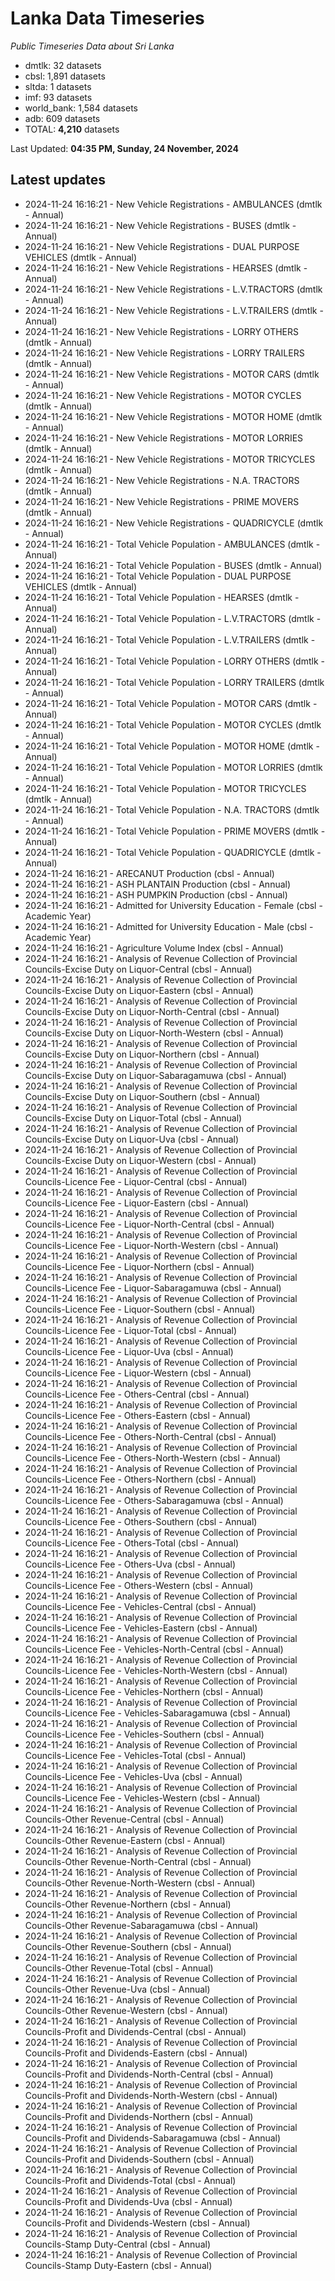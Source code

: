 # Lanka Data Timeseries
*Public Timeseries Data about Sri Lanka*

* dmtlk: 32 datasets
* cbsl: 1,891 datasets
* sltda: 1 datasets
* imf: 93 datasets
* world_bank: 1,584 datasets
* adb: 609 datasets
* TOTAL: **4,210** datasets

Last Updated: **04:35 PM, Sunday, 24 November, 2024**

## Latest updates

* 2024-11-24 16:16:21 - New Vehicle Registrations - AMBULANCES (dmtlk - Annual)
* 2024-11-24 16:16:21 - New Vehicle Registrations - BUSES (dmtlk - Annual)
* 2024-11-24 16:16:21 - New Vehicle Registrations - DUAL PURPOSE VEHICLES (dmtlk - Annual)
* 2024-11-24 16:16:21 - New Vehicle Registrations - HEARSES (dmtlk - Annual)
* 2024-11-24 16:16:21 - New Vehicle Registrations - L.V.TRACTORS (dmtlk - Annual)
* 2024-11-24 16:16:21 - New Vehicle Registrations - L.V.TRAILERS (dmtlk - Annual)
* 2024-11-24 16:16:21 - New Vehicle Registrations - LORRY OTHERS (dmtlk - Annual)
* 2024-11-24 16:16:21 - New Vehicle Registrations - LORRY TRAILERS (dmtlk - Annual)
* 2024-11-24 16:16:21 - New Vehicle Registrations - MOTOR CARS (dmtlk - Annual)
* 2024-11-24 16:16:21 - New Vehicle Registrations - MOTOR CYCLES (dmtlk - Annual)
* 2024-11-24 16:16:21 - New Vehicle Registrations - MOTOR HOME (dmtlk - Annual)
* 2024-11-24 16:16:21 - New Vehicle Registrations - MOTOR LORRIES (dmtlk - Annual)
* 2024-11-24 16:16:21 - New Vehicle Registrations - MOTOR TRICYCLES (dmtlk - Annual)
* 2024-11-24 16:16:21 - New Vehicle Registrations - N.A. TRACTORS (dmtlk - Annual)
* 2024-11-24 16:16:21 - New Vehicle Registrations - PRIME MOVERS (dmtlk - Annual)
* 2024-11-24 16:16:21 - New Vehicle Registrations - QUADRICYCLE (dmtlk - Annual)
* 2024-11-24 16:16:21 - Total Vehicle Population - AMBULANCES (dmtlk - Annual)
* 2024-11-24 16:16:21 - Total Vehicle Population - BUSES (dmtlk - Annual)
* 2024-11-24 16:16:21 - Total Vehicle Population - DUAL PURPOSE VEHICLES (dmtlk - Annual)
* 2024-11-24 16:16:21 - Total Vehicle Population - HEARSES (dmtlk - Annual)
* 2024-11-24 16:16:21 - Total Vehicle Population - L.V.TRACTORS (dmtlk - Annual)
* 2024-11-24 16:16:21 - Total Vehicle Population - L.V.TRAILERS (dmtlk - Annual)
* 2024-11-24 16:16:21 - Total Vehicle Population - LORRY OTHERS (dmtlk - Annual)
* 2024-11-24 16:16:21 - Total Vehicle Population - LORRY TRAILERS (dmtlk - Annual)
* 2024-11-24 16:16:21 - Total Vehicle Population - MOTOR CARS (dmtlk - Annual)
* 2024-11-24 16:16:21 - Total Vehicle Population - MOTOR CYCLES (dmtlk - Annual)
* 2024-11-24 16:16:21 - Total Vehicle Population - MOTOR HOME (dmtlk - Annual)
* 2024-11-24 16:16:21 - Total Vehicle Population - MOTOR LORRIES (dmtlk - Annual)
* 2024-11-24 16:16:21 - Total Vehicle Population - MOTOR TRICYCLES (dmtlk - Annual)
* 2024-11-24 16:16:21 - Total Vehicle Population - N.A. TRACTORS (dmtlk - Annual)
* 2024-11-24 16:16:21 - Total Vehicle Population - PRIME MOVERS (dmtlk - Annual)
* 2024-11-24 16:16:21 - Total Vehicle Population - QUADRICYCLE (dmtlk - Annual)
* 2024-11-24 16:16:21 - ARECANUT Production (cbsl - Annual)
* 2024-11-24 16:16:21 - ASH PLANTAIN Production (cbsl - Annual)
* 2024-11-24 16:16:21 - ASH PUMPKIN Production (cbsl - Annual)
* 2024-11-24 16:16:21 - Admitted for University Education - Female (cbsl - Academic Year)
* 2024-11-24 16:16:21 - Admitted for University Education - Male (cbsl - Academic Year)
* 2024-11-24 16:16:21 - Agriculture Volume Index (cbsl - Annual)
* 2024-11-24 16:16:21 - Analysis of Revenue Collection of Provincial Councils-Excise Duty on Liquor-Central (cbsl - Annual)
* 2024-11-24 16:16:21 - Analysis of Revenue Collection of Provincial Councils-Excise Duty on Liquor-Eastern (cbsl - Annual)
* 2024-11-24 16:16:21 - Analysis of Revenue Collection of Provincial Councils-Excise Duty on Liquor-North-Central (cbsl - Annual)
* 2024-11-24 16:16:21 - Analysis of Revenue Collection of Provincial Councils-Excise Duty on Liquor-North-Western (cbsl - Annual)
* 2024-11-24 16:16:21 - Analysis of Revenue Collection of Provincial Councils-Excise Duty on Liquor-Northern (cbsl - Annual)
* 2024-11-24 16:16:21 - Analysis of Revenue Collection of Provincial Councils-Excise Duty on Liquor-Sabaragamuwa (cbsl - Annual)
* 2024-11-24 16:16:21 - Analysis of Revenue Collection of Provincial Councils-Excise Duty on Liquor-Southern (cbsl - Annual)
* 2024-11-24 16:16:21 - Analysis of Revenue Collection of Provincial Councils-Excise Duty on Liquor-Total (cbsl - Annual)
* 2024-11-24 16:16:21 - Analysis of Revenue Collection of Provincial Councils-Excise Duty on Liquor-Uva (cbsl - Annual)
* 2024-11-24 16:16:21 - Analysis of Revenue Collection of Provincial Councils-Excise Duty on Liquor-Western (cbsl - Annual)
* 2024-11-24 16:16:21 - Analysis of Revenue Collection of Provincial Councils-Licence Fee - Liquor-Central (cbsl - Annual)
* 2024-11-24 16:16:21 - Analysis of Revenue Collection of Provincial Councils-Licence Fee - Liquor-Eastern (cbsl - Annual)
* 2024-11-24 16:16:21 - Analysis of Revenue Collection of Provincial Councils-Licence Fee - Liquor-North-Central (cbsl - Annual)
* 2024-11-24 16:16:21 - Analysis of Revenue Collection of Provincial Councils-Licence Fee - Liquor-North-Western (cbsl - Annual)
* 2024-11-24 16:16:21 - Analysis of Revenue Collection of Provincial Councils-Licence Fee - Liquor-Northern (cbsl - Annual)
* 2024-11-24 16:16:21 - Analysis of Revenue Collection of Provincial Councils-Licence Fee - Liquor-Sabaragamuwa (cbsl - Annual)
* 2024-11-24 16:16:21 - Analysis of Revenue Collection of Provincial Councils-Licence Fee - Liquor-Southern (cbsl - Annual)
* 2024-11-24 16:16:21 - Analysis of Revenue Collection of Provincial Councils-Licence Fee - Liquor-Total (cbsl - Annual)
* 2024-11-24 16:16:21 - Analysis of Revenue Collection of Provincial Councils-Licence Fee - Liquor-Uva (cbsl - Annual)
* 2024-11-24 16:16:21 - Analysis of Revenue Collection of Provincial Councils-Licence Fee - Liquor-Western (cbsl - Annual)
* 2024-11-24 16:16:21 - Analysis of Revenue Collection of Provincial Councils-Licence Fee - Others-Central (cbsl - Annual)
* 2024-11-24 16:16:21 - Analysis of Revenue Collection of Provincial Councils-Licence Fee - Others-Eastern (cbsl - Annual)
* 2024-11-24 16:16:21 - Analysis of Revenue Collection of Provincial Councils-Licence Fee - Others-North-Central (cbsl - Annual)
* 2024-11-24 16:16:21 - Analysis of Revenue Collection of Provincial Councils-Licence Fee - Others-North-Western (cbsl - Annual)
* 2024-11-24 16:16:21 - Analysis of Revenue Collection of Provincial Councils-Licence Fee - Others-Northern (cbsl - Annual)
* 2024-11-24 16:16:21 - Analysis of Revenue Collection of Provincial Councils-Licence Fee - Others-Sabaragamuwa (cbsl - Annual)
* 2024-11-24 16:16:21 - Analysis of Revenue Collection of Provincial Councils-Licence Fee - Others-Southern (cbsl - Annual)
* 2024-11-24 16:16:21 - Analysis of Revenue Collection of Provincial Councils-Licence Fee - Others-Total (cbsl - Annual)
* 2024-11-24 16:16:21 - Analysis of Revenue Collection of Provincial Councils-Licence Fee - Others-Uva (cbsl - Annual)
* 2024-11-24 16:16:21 - Analysis of Revenue Collection of Provincial Councils-Licence Fee - Others-Western (cbsl - Annual)
* 2024-11-24 16:16:21 - Analysis of Revenue Collection of Provincial Councils-Licence Fee - Vehicles-Central (cbsl - Annual)
* 2024-11-24 16:16:21 - Analysis of Revenue Collection of Provincial Councils-Licence Fee - Vehicles-Eastern (cbsl - Annual)
* 2024-11-24 16:16:21 - Analysis of Revenue Collection of Provincial Councils-Licence Fee - Vehicles-North-Central (cbsl - Annual)
* 2024-11-24 16:16:21 - Analysis of Revenue Collection of Provincial Councils-Licence Fee - Vehicles-North-Western (cbsl - Annual)
* 2024-11-24 16:16:21 - Analysis of Revenue Collection of Provincial Councils-Licence Fee - Vehicles-Northern (cbsl - Annual)
* 2024-11-24 16:16:21 - Analysis of Revenue Collection of Provincial Councils-Licence Fee - Vehicles-Sabaragamuwa (cbsl - Annual)
* 2024-11-24 16:16:21 - Analysis of Revenue Collection of Provincial Councils-Licence Fee - Vehicles-Southern (cbsl - Annual)
* 2024-11-24 16:16:21 - Analysis of Revenue Collection of Provincial Councils-Licence Fee - Vehicles-Total (cbsl - Annual)
* 2024-11-24 16:16:21 - Analysis of Revenue Collection of Provincial Councils-Licence Fee - Vehicles-Uva (cbsl - Annual)
* 2024-11-24 16:16:21 - Analysis of Revenue Collection of Provincial Councils-Licence Fee - Vehicles-Western (cbsl - Annual)
* 2024-11-24 16:16:21 - Analysis of Revenue Collection of Provincial Councils-Other Revenue-Central (cbsl - Annual)
* 2024-11-24 16:16:21 - Analysis of Revenue Collection of Provincial Councils-Other Revenue-Eastern (cbsl - Annual)
* 2024-11-24 16:16:21 - Analysis of Revenue Collection of Provincial Councils-Other Revenue-North-Central (cbsl - Annual)
* 2024-11-24 16:16:21 - Analysis of Revenue Collection of Provincial Councils-Other Revenue-North-Western (cbsl - Annual)
* 2024-11-24 16:16:21 - Analysis of Revenue Collection of Provincial Councils-Other Revenue-Northern (cbsl - Annual)
* 2024-11-24 16:16:21 - Analysis of Revenue Collection of Provincial Councils-Other Revenue-Sabaragamuwa (cbsl - Annual)
* 2024-11-24 16:16:21 - Analysis of Revenue Collection of Provincial Councils-Other Revenue-Southern (cbsl - Annual)
* 2024-11-24 16:16:21 - Analysis of Revenue Collection of Provincial Councils-Other Revenue-Total (cbsl - Annual)
* 2024-11-24 16:16:21 - Analysis of Revenue Collection of Provincial Councils-Other Revenue-Uva (cbsl - Annual)
* 2024-11-24 16:16:21 - Analysis of Revenue Collection of Provincial Councils-Other Revenue-Western (cbsl - Annual)
* 2024-11-24 16:16:21 - Analysis of Revenue Collection of Provincial Councils-Profit and Dividends-Central (cbsl - Annual)
* 2024-11-24 16:16:21 - Analysis of Revenue Collection of Provincial Councils-Profit and Dividends-Eastern (cbsl - Annual)
* 2024-11-24 16:16:21 - Analysis of Revenue Collection of Provincial Councils-Profit and Dividends-North-Central (cbsl - Annual)
* 2024-11-24 16:16:21 - Analysis of Revenue Collection of Provincial Councils-Profit and Dividends-North-Western (cbsl - Annual)
* 2024-11-24 16:16:21 - Analysis of Revenue Collection of Provincial Councils-Profit and Dividends-Northern (cbsl - Annual)
* 2024-11-24 16:16:21 - Analysis of Revenue Collection of Provincial Councils-Profit and Dividends-Sabaragamuwa (cbsl - Annual)
* 2024-11-24 16:16:21 - Analysis of Revenue Collection of Provincial Councils-Profit and Dividends-Southern (cbsl - Annual)
* 2024-11-24 16:16:21 - Analysis of Revenue Collection of Provincial Councils-Profit and Dividends-Total (cbsl - Annual)
* 2024-11-24 16:16:21 - Analysis of Revenue Collection of Provincial Councils-Profit and Dividends-Uva (cbsl - Annual)
* 2024-11-24 16:16:21 - Analysis of Revenue Collection of Provincial Councils-Profit and Dividends-Western (cbsl - Annual)
* 2024-11-24 16:16:21 - Analysis of Revenue Collection of Provincial Councils-Stamp Duty-Central (cbsl - Annual)
* 2024-11-24 16:16:21 - Analysis of Revenue Collection of Provincial Councils-Stamp Duty-Eastern (cbsl - Annual)